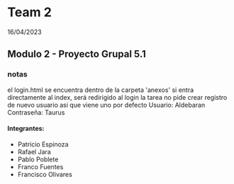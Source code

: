 # Team 2
16/04/2023
## Modulo 2 - Proyecto Grupal 5.1

### notas
el login.html se encuentra dentro de la carpeta 'anexos'
si entra directamente al index, será redirigido al login
la tarea no pide crear registro de nuevo usuario asi que viene uno por defecto
Usuario: Aldebaran
Contraseña: Taurus

#### Integrantes:

 - Patricio Espinoza
 - Rafael Jara
 - Pablo Poblete
 - Franco Fuentes 
 - Francisco Olivares